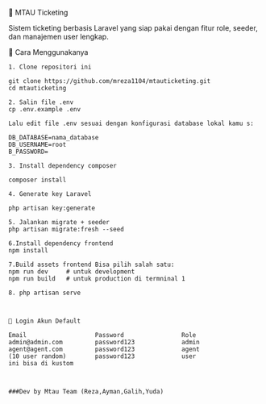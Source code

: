 🎫 MTAU Ticketing

Sistem ticketing berbasis Laravel yang siap pakai dengan fitur role, seeder, dan manajemen user lengkap.

🚀 Cara Menggunakanya

    1. Clone repositori ini

    git clone https://github.com/mreza1104/mtauticketing.git
    cd mtauticketing

    2. Salin file .env
    cp .env.example .env

    Lalu edit file .env sesuai dengan konfigurasi database lokal kamu s:

    DB_DATABASE=nama_database
    DB_USERNAME=root
    B_PASSWORD=

    3. Install dependency composer

    composer install

    4. Generate key Laravel

    php artisan key:generate

    5. Jalankan migrate + seeder
    php artisan migrate:fresh --seed

    6.Install dependency frontend
    npm install

    7.Build assets frontend Bisa pilih salah satu:
    npm run dev     # untuk development
    npm run build   # untuk production di termninal 1

    8. php artisan serve



    👤 Login Akun Default

    Email	                Password	            Role
    admin@admin.com	        password123	            admin
    agent@agent.com	        password123	            agent
    (10 user random)	    password123	            user
    ini bisa di kustom



    ###Dev by Mtau Team (Reza,Ayman,Galih,Yuda)

